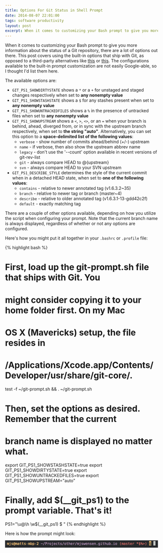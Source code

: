 ```yaml
---
title: Options For Git Status in Shell Prompt
date: 2014-08-07 22:01:00
tags: software productivity
layout: post
excerpt: When it comes to customizing your Bash prompt to give you more information about the status of a Git repository, there are a lot of options out there. This post covers using the built-in options that ship with Git.
---
```


When it comes to customizing your Bash prompt to give you more information about the status of a Git repository, there are a lot of options out there. This post covers using the built-in options that ship with Git, as opposed to a third-party alternatives like [this](https://github.com/magicmonty/bash-git-prompt) or [this](https://github.com/lvv/git-prompt). The configurations available to the built-in prompt customization are not easily Google-able, so I thought I'd list them here.

The available options are:

* `GIT_PS1_SHOWDIRTYSTATE` shows a `*` or a `+` for unstaged and staged changes respectively when set to **any nonempty value**
* `GIT_PS1_SHOWSTASHSTATE` shows a `$` for any stashes present when set to **any nonempty value**
* `GIT_PS1_SHOWUNTRACKEDFILES` shows a `%` in the presence of untracked files when set to **any nonempty value**
* `GIT_PS1_SHOWUPSTREAM` shows a `<`, `>`, `<>`, or an `=` when your branch is behind, ahead, diverged from, or in sync with the upstream branch respectively, when set to **the string "auto"**. Alternatively, you can set this option to a **space-delimited list of the following values**:
  * `verbose` - show number of commits ahead/behind (+/-) upstream
  * `name` - if verbose, then also show the upstream abbrev name
  * `legacy` - don't use the '--count' option available in recent versions of git-rev-list
  * `git` - always compare HEAD to @{upstream}
  * `svn` - always compare HEAD to your SVN upstream
* `GIT_PS1_DESCRIBE_STYLE` determines the style of the current commit when in a detached HEAD state, when set to **one of the following values**:
  * `contains` - relative to newer annotated tag (v1.6.3.2~35)
  * `branch` - relative to newer tag or branch (master~4)
  * `describe` - relative to older annotated tag (v1.6.3.1-13-gdd42c2f)
  * `default` - exactly matching tag

There are a couple of other options available, depending on how you utilize the script when configuring your prompt. Note that the current branch name is always displayed, regardless of whether or not any options are configured.

Here's how you might put it all together in your `.bashrc` or `.profile` file:

{% highlight bash %}
# First, load up the git-prompt.sh file that ships with Git. You
# might consider copying it to your home folder first. On my Mac
# OS X (Mavericks) setup, the file resides in
# /Applications/Xcode.app/Contents/Developer/usr/share/git-core/.
test -f ~/git-prompt.sh && . ~/git-prompt.sh

# Then, set the options as desired. Remember that the current
# branch name is displayed no matter what.
export GIT_PS1_SHOWSTASHSTATE=true
export GIT_PS1_SHOWDIRTYSTATE=true
export GIT_PS1_SHOWUNTRACKEDFILES=true
export GIT_PS1_SHOWUPSTREAM="auto"

# Finally, add $(__git_ps1) to the prompt variable. That's it!
PS1="\u@\h \w\$(__git_ps1) \$ "
{% endhighlight %}

Here is how the prompt might look:

![Git status embedded in bash prompt](/blog/images/git-prompt.png)
